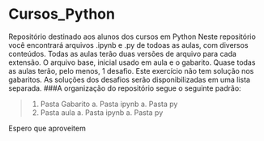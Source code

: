 # Cursos_Python
Repositório destinado aos alunos dos cursos em Python
Neste repositório você encontrará arquivos .ipynb e .py de todoas as aulas, com diversos conteúdos.
Todas as aulas terão duas versões de arquivo para cada extensão. O arquivo base, inicial usado em aula e o gabarito.
Quase todas as aulas terão, pelo menos, 1 desafio. Este exercício não tem solução nos gabaritos. As soluções dos desafios serão disponibilizadas em uma lista separada. 
###A organização do repositório segue o seguinte padrão:
> 1. Pasta Gabarito
  > a. Pasta ipynb
  > a. Pasta py
> 1. Pasta aula
  > a. Pasta ipynb
  > a. Pasta py
  
  Espero que aproveitem
